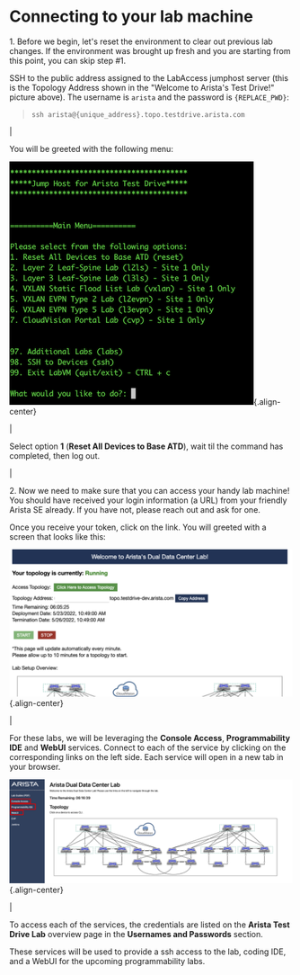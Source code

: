 # Connecting to your lab machine

1\. Before we begin, let\'s reset the environment to clear out previous
lab changes. If the environment was brought up fresh and you are
starting from this point, you can skip step #1.

SSH to the public address assigned to the LabAccess jumphost server
(this is the Topology Address shown in the \"Welcome to Arista\'s Test
Drive!\" picture above). The username is `arista` and the password is
`{REPLACE_PWD}`:

> ``` text
> ssh arista@{unique_address}.topo.testdrive.arista.com
> ```

| 

You will be greeted with the following menu:

![image](../images/program_connecting/nested_connecting_2.png){.align-center}

| 

Select option **1** (**Reset All Devices to Base ATD**), wait til the
command has completed, then log out.

| 

2\. Now we need to make sure that you can access your handy lab machine!
You should have received your login information (a URL) from your
friendly Arista SE already. If you have not, please reach out and ask
for one.

Once you receive your token, click on the link. You will greeted with a
screen that looks like this:

![image](../images/program_connecting/nested_connecting_landing_1.png){.align-center}

| 

For these labs, we will be leveraging the **Console Access**,
**Programmability IDE** and **WebUI** services. Connect to each of the
service by clicking on the corresponding links on the left side. Each
service will open in a new tab in your browser.

![image](../images/program_connecting/nested_connecting_overview_1.png){.align-center}

| 

To access each of the services, the credentials are listed on the
**Arista Test Drive Lab** overview page in the **Usernames and
Passwords** section.

These services will be used to provide a ssh access to the lab, coding
IDE, and a WebUI for the upcoming programmability labs.

